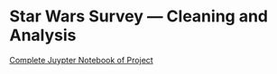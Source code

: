 # Star Wars Survey — Cleaning and Analysis

[Complete Juypter Notebook of Project](https://github.com/willnguyen14/Star-Wars-Survey/blob/main/Star_Wars_Survey.ipynb)
